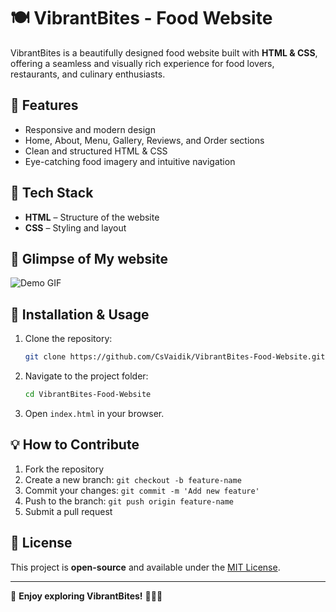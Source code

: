 # 🍽️ VibrantBites - Food Website

VibrantBites is a beautifully designed food website built with **HTML & CSS**, offering a seamless and visually rich experience for food lovers, restaurants, and culinary enthusiasts.

## 🚀 Features
- Responsive and modern design
- Home, About, Menu, Gallery, Reviews, and Order sections
- Clean and structured HTML & CSS
- Eye-catching food imagery and intuitive navigation

## 📂 Tech Stack
- **HTML** – Structure of the website
- **CSS** – Styling and layout

## 📸 Glimpse of My website
![Demo GIF](video-demo.gif)



## 🔧 Installation & Usage
1. Clone the repository:
   ```sh
   git clone https://github.com/CsVaidik/VibrantBites-Food-Website.git
   ```
2. Navigate to the project folder:
   ```sh
   cd VibrantBites-Food-Website
   ```
3. Open `index.html` in your browser.

## 💡 How to Contribute
1. Fork the repository
2. Create a new branch: `git checkout -b feature-name`
3. Commit your changes: `git commit -m 'Add new feature'`
4. Push to the branch: `git push origin feature-name`
5. Submit a pull request

## 📜 License
This project is **open-source** and available under the [MIT License](LICENSE).

---
🎉 **Enjoy exploring VibrantBites!** 🍕🍔🌮
